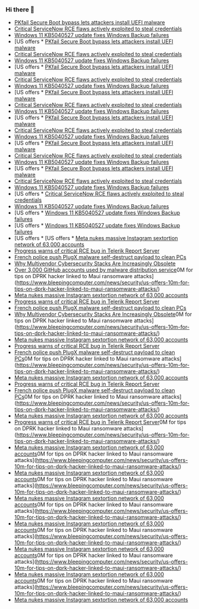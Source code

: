 ### Hi there 👋

<!--START_SECTION:feed-->
* [PKfail Secure Boot bypass lets attackers install UEFI malware](https://www.bleepingcomputer.com/news/security/pkfail-secure-boot-bypass-lets-attackers-install-uefi-malware/)
* [Critical ServiceNow RCE flaws actively exploited to steal credentials](https://www.bleepingcomputer.com/news/security/critical-servicenow-rce-flaws-actively-exploited-to-steal-credentials/)
* [Windows 11 KB5040527 update fixes Windows Backup failures](https://www.bleepingcomputer.com/news/microsoft/windows-11-kb5040527-update-fixes-windows-backup-failures/)
* [US offers * [PKfail Secure Boot bypass lets attackers install UEFI malware](https://www.bleepingcomputer.com/news/security/pkfail-secure-boot-bypass-lets-attackers-install-uefi-malware/)
* [Critical ServiceNow RCE flaws actively exploited to steal credentials](https://www.bleepingcomputer.com/news/security/critical-servicenow-rce-flaws-actively-exploited-to-steal-credentials/)
* [Windows 11 KB5040527 update fixes Windows Backup failures](https://www.bleepingcomputer.com/news/microsoft/windows-11-kb5040527-update-fixes-windows-backup-failures/)
* [US offers * [PKfail Secure Boot bypass lets attackers install UEFI malware](https://www.bleepingcomputer.com/news/security/pkfail-secure-boot-bypass-lets-attackers-install-uefi-malware/)
* [Critical ServiceNow RCE flaws actively exploited to steal credentials](https://www.bleepingcomputer.com/news/security/critical-servicenow-rce-flaws-actively-exploited-to-steal-credentials/)
* [Windows 11 KB5040527 update fixes Windows Backup failures](https://www.bleepingcomputer.com/news/microsoft/windows-11-kb5040527-update-fixes-windows-backup-failures/)
* [US offers * [PKfail Secure Boot bypass lets attackers install UEFI malware](https://www.bleepingcomputer.com/news/security/pkfail-secure-boot-bypass-lets-attackers-install-uefi-malware/)
* [Critical ServiceNow RCE flaws actively exploited to steal credentials](https://www.bleepingcomputer.com/news/security/critical-servicenow-rce-flaws-actively-exploited-to-steal-credentials/)
* [Windows 11 KB5040527 update fixes Windows Backup failures](https://www.bleepingcomputer.com/news/microsoft/windows-11-kb5040527-update-fixes-windows-backup-failures/)
* [US offers * [PKfail Secure Boot bypass lets attackers install UEFI malware](https://www.bleepingcomputer.com/news/security/pkfail-secure-boot-bypass-lets-attackers-install-uefi-malware/)
* [Critical ServiceNow RCE flaws actively exploited to steal credentials](https://www.bleepingcomputer.com/news/security/critical-servicenow-rce-flaws-actively-exploited-to-steal-credentials/)
* [Windows 11 KB5040527 update fixes Windows Backup failures](https://www.bleepingcomputer.com/news/microsoft/windows-11-kb5040527-update-fixes-windows-backup-failures/)
* [US offers * [PKfail Secure Boot bypass lets attackers install UEFI malware](https://www.bleepingcomputer.com/news/security/pkfail-secure-boot-bypass-lets-attackers-install-uefi-malware/)
* [Critical ServiceNow RCE flaws actively exploited to steal credentials](https://www.bleepingcomputer.com/news/security/critical-servicenow-rce-flaws-actively-exploited-to-steal-credentials/)
* [Windows 11 KB5040527 update fixes Windows Backup failures](https://www.bleepingcomputer.com/news/microsoft/windows-11-kb5040527-update-fixes-windows-backup-failures/)
* [US offers * [PKfail Secure Boot bypass lets attackers install UEFI malware](https://www.bleepingcomputer.com/news/security/pkfail-secure-boot-bypass-lets-attackers-install-uefi-malware/)
* [Critical ServiceNow RCE flaws actively exploited to steal credentials](https://www.bleepingcomputer.com/news/security/critical-servicenow-rce-flaws-actively-exploited-to-steal-credentials/)
* [Windows 11 KB5040527 update fixes Windows Backup failures](https://www.bleepingcomputer.com/news/microsoft/windows-11-kb5040527-update-fixes-windows-backup-failures/)
* [US offers * [Critical ServiceNow RCE flaws actively exploited to steal credentials](https://www.bleepingcomputer.com/news/security/critical-servicenow-rce-flaws-actively-exploited-to-steal-credentials/)
* [Windows 11 KB5040527 update fixes Windows Backup failures](https://www.bleepingcomputer.com/news/microsoft/windows-11-kb5040527-update-fixes-windows-backup-failures/)
* [US offers * [Windows 11 KB5040527 update fixes Windows Backup failures](https://www.bleepingcomputer.com/news/microsoft/windows-11-kb5040527-update-fixes-windows-backup-failures/)
* [US offers * [Windows 11 KB5040527 update fixes Windows Backup failures](https://www.bleepingcomputer.com/news/microsoft/windows-11-kb5040527-update-fixes-windows-backup-failures/)
* [US offers * [US offers * [Meta nukes massive Instagram sextortion network of 63,000 accounts](https://www.bleepingcomputer.com/news/security/meta-nukes-massive-instagram-sextortion-network-of-63-000-accounts/)
* [Progress warns of critical RCE bug in Telerik Report Server](https://www.bleepingcomputer.com/news/security/progress-warns-of-critical-rce-bug-in-telerik-report-server/)
* [French police push PlugX malware self-destruct payload to clean PCs](https://www.bleepingcomputer.com/news/security/french-police-push-plugx-malware-self-destruct-payload-to-clean-pcs/)
* [Why Multivendor Cybersecurity Stacks Are Increasingly Obsolete](https://www.bleepingcomputer.com/news/security/why-multivendor-cybersecurity-stacks-are-increasingly-obsolete/)
* [Over 3,000 GitHub accounts used by malware distribution service](https://www.bleepingcomputer.com/news/security/over-3-000-github-accounts-used-by-malware-distribution-service/)0M for tips on DPRK hacker linked to Maui ransomware attacks](https://www.bleepingcomputer.com/news/security/us-offers-10m-for-tips-on-dprk-hacker-linked-to-maui-ransomware-attacks/)
* [Meta nukes massive Instagram sextortion network of 63,000 accounts](https://www.bleepingcomputer.com/news/security/meta-nukes-massive-instagram-sextortion-network-of-63-000-accounts/)
* [Progress warns of critical RCE bug in Telerik Report Server](https://www.bleepingcomputer.com/news/security/progress-warns-of-critical-rce-bug-in-telerik-report-server/)
* [French police push PlugX malware self-destruct payload to clean PCs](https://www.bleepingcomputer.com/news/security/french-police-push-plugx-malware-self-destruct-payload-to-clean-pcs/)
* [Why Multivendor Cybersecurity Stacks Are Increasingly Obsolete](https://www.bleepingcomputer.com/news/security/why-multivendor-cybersecurity-stacks-are-increasingly-obsolete/)0M for tips on DPRK hacker linked to Maui ransomware attacks](https://www.bleepingcomputer.com/news/security/us-offers-10m-for-tips-on-dprk-hacker-linked-to-maui-ransomware-attacks/)
* [Meta nukes massive Instagram sextortion network of 63,000 accounts](https://www.bleepingcomputer.com/news/security/meta-nukes-massive-instagram-sextortion-network-of-63-000-accounts/)
* [Progress warns of critical RCE bug in Telerik Report Server](https://www.bleepingcomputer.com/news/security/progress-warns-of-critical-rce-bug-in-telerik-report-server/)
* [French police push PlugX malware self-destruct payload to clean PCs](https://www.bleepingcomputer.com/news/security/french-police-push-plugx-malware-self-destruct-payload-to-clean-pcs/)0M for tips on DPRK hacker linked to Maui ransomware attacks](https://www.bleepingcomputer.com/news/security/us-offers-10m-for-tips-on-dprk-hacker-linked-to-maui-ransomware-attacks/)
* [Meta nukes massive Instagram sextortion network of 63,000 accounts](https://www.bleepingcomputer.com/news/security/meta-nukes-massive-instagram-sextortion-network-of-63-000-accounts/)
* [Progress warns of critical RCE bug in Telerik Report Server](https://www.bleepingcomputer.com/news/security/progress-warns-of-critical-rce-bug-in-telerik-report-server/)
* [French police push PlugX malware self-destruct payload to clean PCs](https://www.bleepingcomputer.com/news/security/french-police-push-plugx-malware-self-destruct-payload-to-clean-pcs/)0M for tips on DPRK hacker linked to Maui ransomware attacks](https://www.bleepingcomputer.com/news/security/us-offers-10m-for-tips-on-dprk-hacker-linked-to-maui-ransomware-attacks/)
* [Meta nukes massive Instagram sextortion network of 63,000 accounts](https://www.bleepingcomputer.com/news/security/meta-nukes-massive-instagram-sextortion-network-of-63-000-accounts/)
* [Progress warns of critical RCE bug in Telerik Report Server](https://www.bleepingcomputer.com/news/security/progress-warns-of-critical-rce-bug-in-telerik-report-server/)0M for tips on DPRK hacker linked to Maui ransomware attacks](https://www.bleepingcomputer.com/news/security/us-offers-10m-for-tips-on-dprk-hacker-linked-to-maui-ransomware-attacks/)
* [Meta nukes massive Instagram sextortion network of 63,000 accounts](https://www.bleepingcomputer.com/news/security/meta-nukes-massive-instagram-sextortion-network-of-63-000-accounts/)0M for tips on DPRK hacker linked to Maui ransomware attacks](https://www.bleepingcomputer.com/news/security/us-offers-10m-for-tips-on-dprk-hacker-linked-to-maui-ransomware-attacks/)
* [Meta nukes massive Instagram sextortion network of 63,000 accounts](https://www.bleepingcomputer.com/news/security/meta-nukes-massive-instagram-sextortion-network-of-63-000-accounts/)0M for tips on DPRK hacker linked to Maui ransomware attacks](https://www.bleepingcomputer.com/news/security/us-offers-10m-for-tips-on-dprk-hacker-linked-to-maui-ransomware-attacks/)
* [Meta nukes massive Instagram sextortion network of 63,000 accounts](https://www.bleepingcomputer.com/news/security/meta-nukes-massive-instagram-sextortion-network-of-63-000-accounts/)0M for tips on DPRK hacker linked to Maui ransomware attacks](https://www.bleepingcomputer.com/news/security/us-offers-10m-for-tips-on-dprk-hacker-linked-to-maui-ransomware-attacks/)
* [Meta nukes massive Instagram sextortion network of 63,000 accounts](https://www.bleepingcomputer.com/news/security/meta-nukes-massive-instagram-sextortion-network-of-63-000-accounts/)0M for tips on DPRK hacker linked to Maui ransomware attacks](https://www.bleepingcomputer.com/news/security/us-offers-10m-for-tips-on-dprk-hacker-linked-to-maui-ransomware-attacks/)
* [Meta nukes massive Instagram sextortion network of 63,000 accounts](https://www.bleepingcomputer.com/news/security/meta-nukes-massive-instagram-sextortion-network-of-63-000-accounts/)0M for tips on DPRK hacker linked to Maui ransomware attacks](https://www.bleepingcomputer.com/news/security/us-offers-10m-for-tips-on-dprk-hacker-linked-to-maui-ransomware-attacks/)
* [Meta nukes massive Instagram sextortion network of 63,000 accounts](https://www.bleepingcomputer.com/news/security/meta-nukes-massive-instagram-sextortion-network-of-63-000-accounts/)0M for tips on DPRK hacker linked to Maui ransomware attacks](https://www.bleepingcomputer.com/news/security/us-offers-10m-for-tips-on-dprk-hacker-linked-to-maui-ransomware-attacks/)
* [Meta nukes massive Instagram sextortion network of 63,000 accounts](https://www.bleepingcomputer.com/news/security/meta-nukes-massive-instagram-sextortion-network-of-63-000-accounts/)
<!--END_SECTION:feed-->

<!--
**frankenk/frankenk** is a ✨ _special_ ✨ repository because its `README.md` (this file) appears on your GitHub profile.

Here are some ideas to get you started:

- 🔭 I’m currently working on ...
- 🌱 I’m currently learning ...
- 👯 I’m looking to collaborate on ...
- 🤔 I’m looking for help with ...
- 💬 Ask me about ...
- 📫 How to reach me: ...
- 😄 Pronouns: ...
- ⚡ Fun fact: ...
-->



